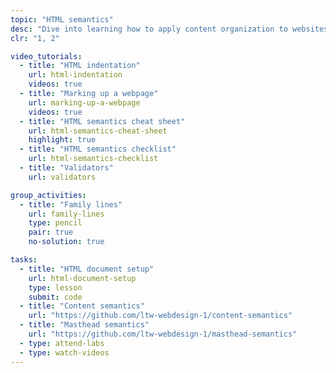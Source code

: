 ```yaml
---
topic: "HTML semantics"
desc: "Dive into learning how to apply content organization to websites by writing semantic HTML code."
clr: "1, 2"

video_tutorials:
  - title: "HTML indentation"
    url: html-indentation
    videos: true
  - title: "Marking up a webpage"
    url: marking-up-a-webpage
    videos: true
  - title: "HTML semantics cheat sheet"
    url: html-semantics-cheat-sheet
    highlight: true
  - title: "HTML semantics checklist"
    url: html-semantics-checklist
  - title: "Validators"
    url: validators

group_activities:
  - title: "Family lines"
    url: family-lines
    type: pencil
    pair: true
    no-solution: true

tasks:
  - title: "HTML document setup"
    url: html-document-setup
    type: lesson
    submit: code
  - title: "Content semantics"
    url: "https://github.com/ltw-webdesign-1/content-semantics"
  - title: "Masthead semantics"
    url: "https://github.com/ltw-webdesign-1/masthead-semantics"
  - type: attend-labs
  - type: watch-videos
---
```

